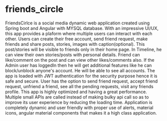 # friends_circle
FriendsCirlce is a social media dynamic web application created using Spring boot and Angular with MYSQL database.
With an impressive UI/UX, this app provides a plaform where multiple users can interact with each other.
Users can create their free account, send friend request, make friends and share posts, stories, images with caption(optional).
This post/stories will be visible to friends only in their home page. In Timeline, he can view their own stories/posts with personal details.
Friend can like/comment on the post and can view other likes/comments also.
If the Admin user has loggedIn then he will get additional features like he can block/unblock anyone's account. He will be able to see all accounts.
The app is loaded with JWT authentication for the security purpose hence it is safe and secure.
User has the option to send friend request, accept friend request, unfriend a friend, see all the pending requests, visit any friends profile.
This app is highly optimized and having a great performance. Multiple small APIs are called instead of making bulky api call so as to improve its user experience by reducing the loading time.
Application is completely dynamic and user friendly with proper use of alerts, material icons, angular material components that makes it a high class application.

